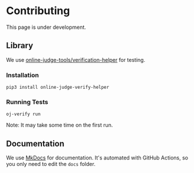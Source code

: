 # Contributing

This page is under development.

## Library

We use [online-judge-tools/verification-helper](https://github.com/online-judge-tools/verification-helper) for testing.

### Installation

```
pip3 install online-judge-verify-helper
```

### Running Tests

```
oj-verify run
```

Note: It may take some time on the first run.

## Documentation

We use [MkDocs](https://www.mkdocs.org/) for documentation.
It's automated with GitHub Actions, so you only need to edit the `docs` folder.
